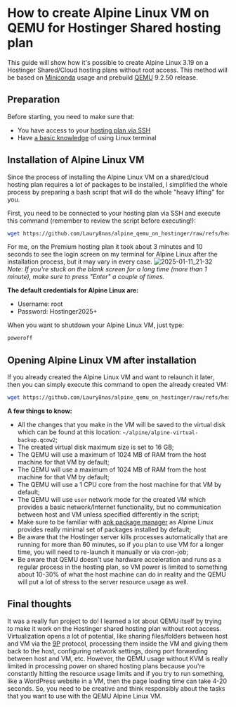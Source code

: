 # How to create Alpine Linux VM on QEMU for Hostinger Shared hosting plan
This guide will show how it's possible to create Alpine Linux 3.19  on a Hostinger Shared/Cloud hosting plans without root access. This method will be based on [Miniconda](https://docs.anaconda.com/miniconda/ "Miniconda") usage and prebuild [QEMU](https://github.com/qemu/qemu "QEMU") 9.2.50 release.

## Preparation

Before starting, you need to make sure that:
- You have access to your [hosting plan via SSH](https://support.hostinger.com/en/articles/1583245-how-to-connect-to-a-hosting-plan-via-ssh "hosting plan via SSH")
- Have [a basic knowledge](https://www.hostinger.com/tutorials/linux-commands "a basic knowledge") of using Linux terminal

## Installation of Alpine Linux VM

Since the process of installing the Alpine Linux VM on a shared/cloud hosting plan requires a lot of packages to be installed, I simplified the whole process by preparing a bash script that will do the whole "heavy lifting" for you.

First, you need to be connected to your hosting plan via SSH and execute this command (remember to review the script before executing!):
```bash
wget https://github.com/Laury8nas/alpine_qemu_on_hostinger/raw/refs/heads/main/create_alpine_vm.sh && chmod +x create_alpine_vm.sh && ./create_alpine_vm.sh
```

For me, on the Premium hosting plan it took about 3 minutes and 10 seconds to see the login screen on my terminal for Alpine Linux after the installation process, but it may vary in every case.
![2025-01-11_21-32](https://github.com/user-attachments/assets/77af0924-843c-41a4-8cd5-93643d61b928)
*Note: If you're stuck on the blank screen for a long time (more than 1 minute), make sure to press "Enter" a couple of times.*

**The default credentials for Alpine Linux are:**
- Username: root
- Password: Hostinger2025+

When you want to shutdown your Alpine Linux VM, just type:
```bash
poweroff
```

## Opening Alpine Linux VM after installation

If you already created the Alpine Linux VM and want to relaunch it later, then you can simply execute this command to open the already created VM:
```bash
wget https://github.com/Laury8nas/alpine_qemu_on_hostinger/raw/refs/heads/main/open_alpine_vm.sh && chmod +x open_alpine_vm.sh && ./open_alpine_vm.sh
```

**A few things to know:**
- All the changes that you make in the VM will be saved to the virtual disk which can be found at this location:  `~/alpine/alpine-virtual-backup.qcow2`;
- The created virtual disk maximum size is set to 16 GB;
- The QEMU will use a maximum of 1024 MB of RAM from the host machine for that VM by default;
- The QEMU will use a maximum of 1024 MB of RAM from the host machine for that VM by default;
- The QEMU will use a 1 CPU core from the host machine for that VM by default;
- The QEMU will use `user` network mode for the created VM which provides a basic network/Internet functionality, but no communication between host and VM unless specified differently in the script;
- Make sure to be familiar with [apk package manager](https://wiki.alpinelinux.org/wiki/Alpine_Package_Keeper "apk package manager") as Alpine Linux provides really minimal set of packages installed by default;
- Be aware that the Hostinger server kills processes automatically that are running for more than 60 minutes, so if you plan to use VM for a longer time, you will need to re-launch it manually or via cron-job;
- Be aware that QEMU doesn't use hardware acceleration and runs as a regular process in the hosting plan, so VM power is limited to something about 10-30% of what the host machine can do in reality and the QEMU will put a lot of stress to the server resource usage as well.

## Final thoughts

It was a really fun project to do! I learned a lot about QEMU itself by trying to make it work on the Hostinger shared hosting plan without root access. Virtualization opens a lot of potential, like sharing files/folders between host and VM via the [9P](https://wiki.qemu.org/Documentation/9p "9P") protocol, processing them inside the VM and giving them back to the host, configuring network settings, doing port forwarding between host and VM, etc. However, the QEMU usage without KVM is really limited in processing power on shared hosting plans because you're constantly hitting the resource usage limits and if you try to run something, like a WordPress website in a VM, then the page loading time can take 4-20 seconds. So, you need to be creative and think responsibly about the tasks that you want to use with the QEMU Alpine Linux VM. 
